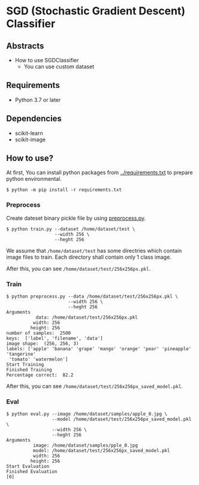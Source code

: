 # SGD (Stochastic Gradient Descent) Classifier

## Abstracts

* How to use SGDClassifier
  * You can use custom dataset

## Requirements

* Python 3.7 or later

## Dependencies

* scikit-learn
* scikit-image

## How to use?

At first, You can install python packages from [../requirements.txt](../requirements.txt) to prepare python environmental.

````shell
$ python -m pip install -r requirements.txt
````

### Preprocess

Create dateset binary pickle file by using [preprocess.py](./preprocess.py).

````shell
$ python train.py --dataset /home/dataset/test \
                  --width 256 \
                  --heght 256
````

We assume that `/home/dataset/test` has some directries which contain image files to train.
Each directory shall contain only 1 class image.

After this, you can see `/home/dataset/test/256x256px.pkl`.

### Train

````shell
$ python preprocess.py --data /home/dataset/test/256x256px.pkl \
                       --width 256 \
                       --heght 256
Arguments
           data: /home/dataset/test/256x256px.pkl
          width: 256
         height: 256
number of samples:  2500
keys:  ['label', 'filename', 'data']
image shape:  (256, 256, 3)
labels: ['apple' 'banana' 'grape' 'mango' 'orange' 'pear' 'pineapple' 'tangerine'
 'tomato' 'watermelon']
Start Training
Finished Training
Percentage correct:  82.2
````

After this, you can see `/home/dataset/test/256x256px_saved_model.pkl`.

### Eval

````shell
$ python eval.py --image /home/dataset/samples/apple_0.jpg \
                 --model /home/dataset/test/256x256px_saved_model.pkl \
                 --width 256 \
                 --heght 256
Arguments
          image: /home/dataset/samples/pple_0.jpg
          model: /home/dataset/test/256x256px_saved_model.pkl
          width: 256
         height: 256
Start Evaluation
Finished Evaluation
[0]
````